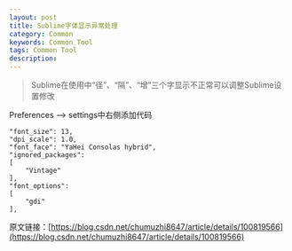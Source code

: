 ```yaml
---
layout: post
title: Sublime字体显示异常处理
category: Common
keywords: Common Tool
tags: Common Tool
description: 
---
```


> Sublime在使用中“径”、“隔”、“增”三个字显示不正常可以调整Sublime设置修改

Preferences --> settings中右侧添加代码

```
"font_size": 13,
"dpi_scale": 1.0,
"font_face": "YaHei Consolas hybrid",
"ignored_packages":
[
    "Vintage"
],
"font_options":
[
    "gdi"
],
```

原文链接：[https://blog.csdn.net/chumuzhi8647/article/details/100819566](https://blog.csdn.net/chumuzhi8647/article/details/100819566)